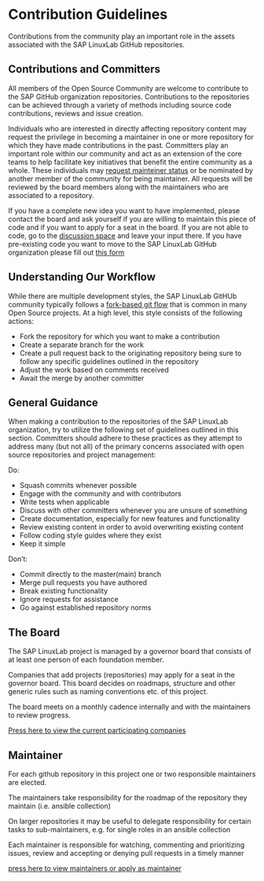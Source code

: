 # Contribution Guidelines

Contributions from the community play an important role in the assets associated with the SAP LinuxLab GitHub repositories.

## Contributions and Committers
All members of the Open Source Community are welcome to contribute to the SAP GitHub organization repositories. Contributions to the repositories can be achieved through a variety of methods including source code contributions, reviews and issue creation.

Individuals who are interested in directly affecting repository content may request the privilege in becoming a maintainer in one or more repository for which they have made contributions in the past.
Committers play an important role within our community and act as an extension of the core teams to help facilitate key initiatives that benefit the entire community as a whole. These individuals may [request mainteiner status](../form_request_apply_as_maintainer.md) or be nominated by another member of the community for being maintainer. All requests will be reviewed by the board members along with the maintainers who are associated to a repository.

If you have a complete new idea you want to have implemented, please contact the board
 and ask yourself if you are willing to maintain this piece of code and if you want to apply for a seat in the board. If you are not able to code, go to the [discussion space](https://github.com/sap-linuxlab/sap-linuxlab.github.io/discussions) and leave your input there.
 If you have pre-existing code you want to move to the SAP LinuxLab GitHub organization please fill out [this form](../form_request_submit_new_content.md)

## Understanding Our Workflow
While there are multiple development styles, the SAP LinuxLab GitHUb community typically follows a [fork-based git flow](https://www.atlassian.com/git/tutorials/comparing-workflows/forking-workflow) that is common in many Open Source projects. At a high level, this style consists of the following actions:

- Fork the repository for which you want to make a contribution
- Create a separate branch for the work
- Create a pull request back to the originating repository being sure to follow any specific guidelines outlined in the repository
- Adjust the work based on comments received
- Await the merge by another committer

<!--
The following guides are available to learn more about this process and start contributing:

1. [Local Setup](contribution/localsetup)
2. [Contributing Code (Opening a Pull Request)](contribution/createPR)
3. [Testing a Pull Request](contribution/testPR)
4. [Opening a Pull Request Against A Pull Request](contribution/openPR)
-->

## General Guidance

When making a contribution to the repositories of the SAP LinuxLab organization, try to utilize the following set of guidelines outlined in this section. Committers should adhere to these practices as they attempt to address many (but not all) of the primary concerns associated with open source repositories and project management:

Do:

- Squash commits whenever possible
- Engage with the community and with contributors
- Write tests when applicable
- Discuss with other committers whenever you are unsure of something
- Create documentation, especially for new features and functionality
- Review existing content in order to avoid overwriting existing content
- Follow coding style guides where they exist
- Keep it simple

Don’t:

- Commit directly to the master(main) branch
- Merge pull requests you have authored
- Break existing functionality
- Ignore requests for assistance
- Go against established repository norms

## The Board

The SAP LinuxLab project is managed by a governor board that consists of at least one person of each foundation member.

Companies that add projects (repositories) may apply for a seat in the governor board. This board decides on roadmaps, structure and other generic rules such as naming conventions etc. of this project.

The board meets on a monthly cadence internally and with the maintainers to review progress.

[Press here to view the current participating companies](../05_participating_companies.md)

## Maintainer

For each github repository in this project one or two responsible maintainers are elected.

The maintainers take responsibility for the roadmap of the repository they maintain (i.e. ansible collection)

On larger repositories it may be useful to delegate responsibility for certain tasks to sub-maintainers, e.g. for single roles in an ansible collection

Each maintainer is responsible for watching, commenting and prioritizing issues, review and accepting or denying pull requests in a timely manner

[press here to view maintainers or apply as maintainer](../01_projects_overview.md)
